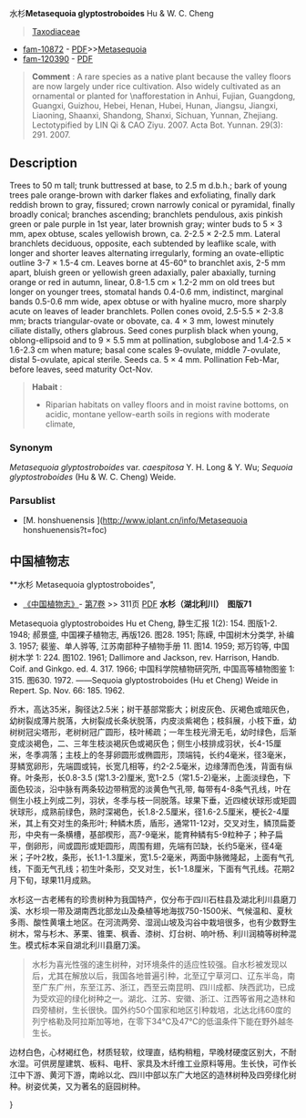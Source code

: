 水杉**Metasequoia glyptostroboides** Hu & W. C. Cheng

> [Taxodiaceae](http://www.iplant.cn/info/Taxodiaceae?t=foc)
* [fam-10872](http://www.iplant.cn/foc/fam/10872) - [PDF](http://www.iplant.cn/foc/pdf/Taxodiaceae.pdf)>>[Metasequoia](http://www.iplant.cn/info/Metasequoia?t=foc)
* [fam-120390](http://www.iplant.cn/foc/fam/120390) - [PDF](http://www.iplant.cn/foc/pdf/Metasequoia.pdf)


> **Comment** : 
> A rare species as a native plant because the valley floors are now largely under rice cultivation.
> Also widely cultivated as an ornamental or planted for&#x0D;\nafforestation in Anhui, Fujian, Guangdong, Guangxi, Guizhou, Hebei, Henan, Hubei, Hunan, Jiangsu, Jiangxi, Liaoning, Shaanxi, Shandong, Shanxi, Sichuan, Yunnan, Zhejiang.
> Lectotypified by LIN Qi & CAO Ziyu. 2007. Acta Bot. Yunnan. 29(3): 291. 2007.

## Description

Trees to 50 m tall; trunk buttressed at base, to 2.5 m d.b.h.; bark of young trees pale orange-brown with darker flakes and exfoliating, finally dark reddish brown to gray, fissured; crown narrowly conical or pyramidal, finally broadly conical; branches ascending; branchlets pendulous, axis pinkish green or pale purple in 1st year, later brownish gray; winter buds to 5 ×  3 mm, apex obtuse, scales yellowish brown, ca. 2-2.5 ×  2-2.5 mm. Lateral branchlets deciduous, opposite, each subtended by leaflike scale, with longer and shorter leaves alternating irregularly, forming an ovate-elliptic outline 3-7 ×  1.5-4 cm. Leaves borne at 45-60°  to branchlet axis, 2-5 mm apart, bluish green or yellowish green adaxially, paler abaxially, turning orange or red in autumn, linear, 0.8-1.5 cm ×  1.2-2 mm on old trees but longer on younger trees, stomatal hands 0.4-0.6 mm, indistinct, marginal bands 0.5-0.6 mm wide, apex obtuse or with hyaline mucro, more sharply acute on leaves of leader branchlets. Pollen cones ovoid, 2.5-5.5 ×  2-3.8 mm; bracts triangular-ovate or obovate, ca. 4 ×  3 mm, lowest minutely ciliate distally, others glabrous. Seed cones purplish black when young, oblong-ellipsoid and to 9 ×  5.5 mm at pollination, subglobose and 1.4-2.5 ×  1.6-2.3 cm when mature; basal cone scales 9-ovulate, middle 7-ovulate, distal 5-ovulate, apical sterile. Seeds ca. 5 ×  4 mm. Pollination Feb-Mar, before leaves, seed maturity Oct-Nov.


> **Habait** : 
>*  Riparian habitats on valley floors and in moist ravine bottoms, on acidic, montane yellow-earth soils in regions with moderate climate,

### Synonym
*Metasequoia glyptostroboides* var. *caespitosa* Y. H. Long & Y. Wu; *Sequoia glyptostroboides* (Hu & W. C. Cheng) Weide.



### Parsublist

* [M.  honshuenensis  ](http://www.iplant.cn/info/Metasequoia honshuenensis?t=foc)

## 中国植物志



**水杉 Metasequoia glyptostroboides",


* [《中国植物志》](http://www.iplant.cn/frps)- [第7卷](http://www.iplant.cn/frps/vol/7) >> 311页 [PDF](http://www.iplant.cn/frps/pdf/7/311.pdf)
**水杉（湖北利川）　图版71**

Metasequoia glyptostroboides Hu et Cheng, 静生汇报 1(2): 154. 图版1-2. 1948; 郝景盛, 中国裸子植物志, 再版126. 图28. 1951; 陈嵘, 中国树木分类学, 补编 3. 1957; 裴鉴、单人骅等, 江苏南部种子植物手册 11. 图14. 1959; 郑万钧等, 中国树木学 1: 224. 图102. 1961; Dallimore and Jackson, rev. Harrison, Handb. Coif. and Ginkgo. ed. 4. 317. 1966; 中国科学院植物研究所, 中国高等植物图鉴 1: 315. 图630. 1972. ——Sequoia glyptostroboides (Hu et Cheng) Weide in Repert. Sp. Nov. 66: 185. 1962.

乔木，高达35米，胸径达2.5米；树干基部常膨大；树皮灰色、灰褐色或暗灰色，幼树裂成薄片脱落，大树裂成长条状脱落，内皮淡紫褐色；枝斜展，小枝下垂，幼树树冠尖塔形，老树树冠广圆形，枝叶稀疏；一年生枝光滑无毛，幼时绿色，后渐变成淡褐色，二、三年生枝淡褐灰色或褐灰色；侧生小枝排成羽状，长4-15厘米，冬季凋落；主枝上的冬芽卵圆形或椭圆形，顶端钝，长约4毫米，径3毫米，芽鳞宽卵形，先端圆或钝，长宽几相等，约2-2.5毫米，边缘薄而色浅，背面有纵脊。叶条形，长0.8-3.5 (常1.3-2)厘米, 宽1-2.5（常1.5-2)毫米，上面淡绿色，下面色较淡，沿中脉有两条较边带稍宽的淡黄色气孔带, 每带有4-8条气孔线，叶在侧生小枝上列成二列，羽状，冬季与枝一同脱落。球果下垂，近四棱状球形或矩圆状球形，成熟前绿色，熟时深褐色，长1.8-2.5厘米，径1.6-2.5厘米，梗长2-4厘米，其上有交对生的条形叶; 种鳞木质，盾形，通常11-12对，交叉对生，鳞顶扁菱形，中央有一条横槽，基部楔形，高7-9毫米，能育种鳞有5-9粒种子；种子扁平，倒卵形，间或圆形或矩圆形，周围有翅，先端有凹缺，长约5毫米，径4毫米；子叶2枚，条形，长1.1-1.3厘米，宽1.5-2毫米，两面中脉微隆起，上面有气孔线，下面无气孔线；初生叶条形，交叉对生，长1-1.8厘米，下面有气孔线。花期2月下旬，球果11月成熟。

水杉这一古老稀有的珍贵树种为我国特产，仅分布于四川石柱县及湖北利川县磨刀溪、水杉坝一带及湖南西北部龙山及桑植等地海拔750-1500米、气候温和、夏秋多雨、酸性黄壤土地区。在河流两旁、湿润山坡及沟谷中栽培很多，也有少数野生树木，常与杉木、茅栗、锥栗、枫香、漆树、灯台树、响叶杨、利川润楠等树种混生。模式标本采自湖北利川县磨刀溪。

> 水杉为喜光性强的速生树种，对环境条件的适应性较强。自水杉被发现以后，尤其在解放以后，我国各地普遍引种，北至辽宁草河口、辽东半岛，南至广东广州，东至江苏、浙江，西至云南昆明、四川成都、陕西武功，已成为受欢迎的绿化树种之一。湖北、江苏、安徽、浙江、江西等省用之造林和四旁植树，生长很快。国外约50个国家和地区引种栽培，北达北纬60度的列宁格勒及阿拉斯加等地，在零下34℃及47℃的低温条件下能在野外越冬生长。

边材白色，心材褐红色，材质轻软，纹理直，结构稍粗，早晚材硬度区别大，不耐水湿。可供房屋建筑、板料、电杆、家具及木纤维工业原料等用。生长快，可作长江中下游、黄河下游，南岭以北、四川中部以东广大地区的造林树种及四旁绿化树种。树姿优美，又为著名的庭园树种。



}
